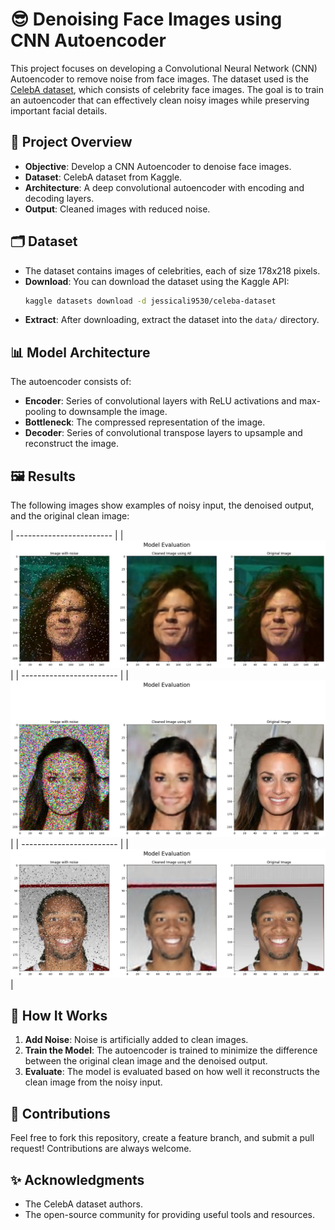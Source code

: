# 😎 Denoising Face Images using CNN Autoencoder

This project focuses on developing a Convolutional Neural Network (CNN) Autoencoder to remove noise from face images. The dataset used is the [CelebA dataset](https://www.kaggle.com/datasets/jessicali9530/celeba-dataset), which consists of celebrity face images. The goal is to train an autoencoder that can effectively clean noisy images while preserving important facial details.

## 🚀 Project Overview

- **Objective**: Develop a CNN Autoencoder to denoise face images.
- **Dataset**: CelebA dataset from Kaggle.
- **Architecture**: A deep convolutional autoencoder with encoding and decoding layers.
- **Output**: Cleaned images with reduced noise.

## 🗂️ Dataset

- The dataset contains images of celebrities, each of size 178x218 pixels.
- **Download**: You can download the dataset using the Kaggle API:
  ```bash
  kaggle datasets download -d jessicali9530/celeba-dataset
  ```
- **Extract**: After downloading, extract the dataset into the `data/` directory.


## 📊 Model Architecture

The autoencoder consists of:

- **Encoder**: Series of convolutional layers with ReLU activations and max-pooling to downsample the image.
- **Bottleneck**: The compressed representation of the image.
- **Decoder**: Series of convolutional transpose layers to upsample and reconstruct the image.

## 🖼️ Results

The following images show examples of noisy input, the denoised output, and the original clean image:


| ------------------------ |
| ![Noisy Image](images/AE_1.png) |
| ------------------------ |
| ![Denoised Image](images/AE_4.png) | 
| ------------------------ |
| ![Original Image](images/AE_2.png) |

## 🧠 How It Works

1. **Add Noise**: Noise is artificially added to clean images.
2. **Train the Model**: The autoencoder is trained to minimize the difference between the original clean image and the denoised output.
3. **Evaluate**: The model is evaluated based on how well it reconstructs the clean image from the noisy input.



## 🤝 Contributions

Feel free to fork this repository, create a feature branch, and submit a pull request! Contributions are always welcome. 


## ✨ Acknowledgments

- The CelebA dataset authors.
- The open-source community for providing useful tools and resources.
```
